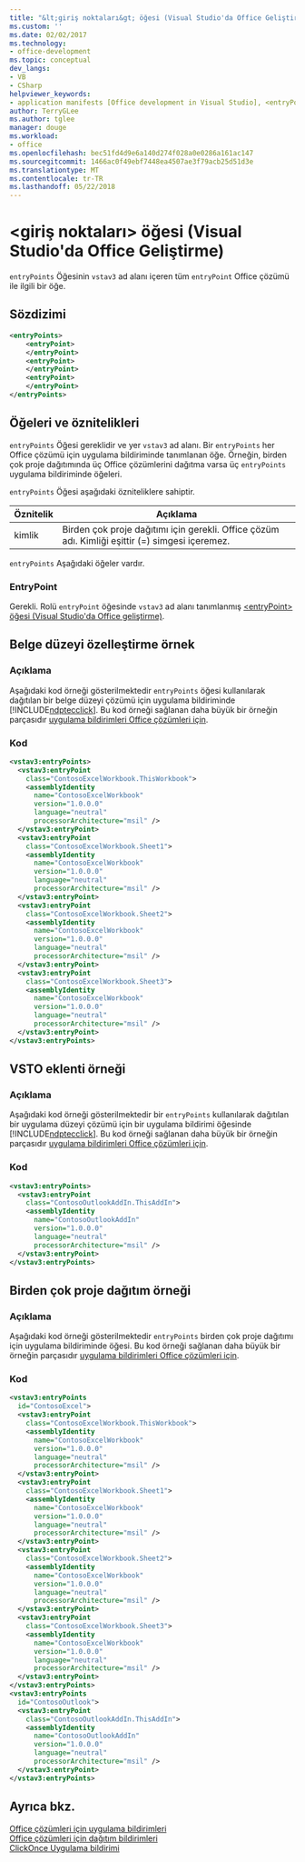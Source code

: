 ```yaml
---
title: "&lt;giriş noktaları&gt; öğesi (Visual Studio'da Office Geliştirme)"
ms.custom: ''
ms.date: 02/02/2017
ms.technology:
- office-development
ms.topic: conceptual
dev_langs:
- VB
- CSharp
helpviewer_keywords:
- application manifests [Office development in Visual Studio], <entryPoints> element
author: TerryGLee
ms.author: tglee
manager: douge
ms.workload:
- office
ms.openlocfilehash: bec51fd4d9e6a140d274f028a0e0286a161ac147
ms.sourcegitcommit: 1466ac0f49ebf7448ea4507ae3f79acb25d51d3e
ms.translationtype: MT
ms.contentlocale: tr-TR
ms.lasthandoff: 05/22/2018
---
```

# <a name="ltentrypointsgt-element-office-development-in-visual-studio"></a>&lt;giriş noktaları&gt; öğesi (Visual Studio'da Office Geliştirme)
  `entryPoints` Öğesinin `vstav3` ad alanı içeren tüm `entryPoint` Office çözümü ile ilgili bir öğe.  
  
## <a name="syntax"></a>Sözdizimi  
  
```xml  
<entryPoints>  
    <entryPoint>  
    </entryPoint>  
    <entryPoint>  
    </entryPoint>  
    <entryPoint>  
    </entryPoint>  
</entryPoints>  
```  
  
## <a name="elements-and-attributes"></a>Öğeleri ve öznitelikleri  
 `entryPoints` Öğesi gereklidir ve yer `vstav3` ad alanı. Bir `entryPoints` her Office çözümü için uygulama bildiriminde tanımlanan öğe. Örneğin, birden çok proje dağıtımında üç Office çözümlerini dağıtma varsa üç `entryPoints` uygulama bildiriminde öğeleri.  
  
 `entryPoints` Öğesi aşağıdaki özniteliklere sahiptir.  
  
|Öznitelik|Açıklama|  
|---------------|-----------------|  
|kimlik|Birden çok proje dağıtımı için gerekli. Office çözüm adı. Kimliği eşittir (=) simgesi içeremez.|  
  
 `entryPoints` Aşağıdaki öğeler vardır.  
  
### <a name="entrypoint"></a>EntryPoint  
 Gerekli. Rolü `entryPoint` öğesinde `vstav3` ad alanı tanımlanmış [ &#60;entryPoint&#62; öğesi &#40;Visual Studio'da Office geliştirme&#41;](../vsto/entrypoint-element-office-development-in-visual-studio.md).  
  
## <a name="document-level-customization-example"></a>Belge düzeyi özelleştirme örnek  
  
### <a name="description"></a>Açıklama  
 Aşağıdaki kod örneği gösterilmektedir `entryPoints` öğesi kullanılarak dağıtılan bir belge düzeyi çözümü için uygulama bildiriminde [!INCLUDE[ndptecclick](../vsto/includes/ndptecclick-md.md)]. Bu kod örneği sağlanan daha büyük bir örneğin parçasıdır [uygulama bildirimleri Office çözümleri için](../vsto/application-manifests-for-office-solutions.md).  
  
### <a name="code"></a>Kod  
  
```xml  
<vstav3:entryPoints>  
  <vstav3:entryPoint   
    class="ContosoExcelWorkbook.ThisWorkbook">  
    <assemblyIdentity   
      name="ContosoExcelWorkbook"   
      version="1.0.0.0"   
      language="neutral"   
      processorArchitecture="msil" />  
  </vstav3:entryPoint>  
  <vstav3:entryPoint   
    class="ContosoExcelWorkbook.Sheet1">  
    <assemblyIdentity   
      name="ContosoExcelWorkbook"   
      version="1.0.0.0"   
      language="neutral"   
      processorArchitecture="msil" />  
  </vstav3:entryPoint>  
  <vstav3:entryPoint   
    class="ContosoExcelWorkbook.Sheet2">  
    <assemblyIdentity   
      name="ContosoExcelWorkbook"   
      version="1.0.0.0"   
      language="neutral"   
      processorArchitecture="msil" />  
  </vstav3:entryPoint>  
  <vstav3:entryPoint   
    class="ContosoExcelWorkbook.Sheet3">  
    <assemblyIdentity   
      name="ContosoExcelWorkbook"   
      version="1.0.0.0"   
      language="neutral"   
      processorArchitecture="msil" />  
  </vstav3:entryPoint>  
</vstav3:entryPoints>  
```  
  
## <a name="vsto-add-in-example"></a>VSTO eklenti örneği  
  
### <a name="description"></a>Açıklama  
 Aşağıdaki kod örneği gösterilmektedir bir `entryPoints` kullanılarak dağıtılan bir uygulama düzeyi çözümü için bir uygulama bildirimi öğesinde [!INCLUDE[ndptecclick](../vsto/includes/ndptecclick-md.md)]. Bu kod örneği sağlanan daha büyük bir örneğin parçasıdır [uygulama bildirimleri Office çözümleri için](../vsto/application-manifests-for-office-solutions.md).  
  
### <a name="code"></a>Kod  
  
```xml  
<vstav3:entryPoints>  
  <vstav3:entryPoint   
    class="ContosoOutlookAddIn.ThisAddIn">  
    <assemblyIdentity   
      name="ContosoOutlookAddIn"   
      version="1.0.0.0"   
      language="neutral"   
      processorArchitecture="msil" />  
  </vstav3:entryPoint>  
</vstav3:entryPoints>  
```  
  
## <a name="multi-project-deployment-example"></a>Birden çok proje dağıtım örneği  
  
### <a name="description"></a>Açıklama  
 Aşağıdaki kod örneği gösterilmektedir `entryPoints` birden çok proje dağıtımı için uygulama bildiriminde öğesi. Bu kod örneği sağlanan daha büyük bir örneğin parçasıdır [uygulama bildirimleri Office çözümleri için](../vsto/application-manifests-for-office-solutions.md).  
  
### <a name="code"></a>Kod  
  
```xml  
<vstav3:entryPoints   
  id="ContosoExcel">  
  <vstav3:entryPoint   
    class="ContosoExcelWorkbook.ThisWorkbook">  
    <assemblyIdentity   
      name="ContosoExcelWorkbook"   
      version="1.0.0.0"   
      language="neutral"   
      processorArchitecture="msil" />  
  </vstav3:entryPoint>  
  <vstav3:entryPoint   
    class="ContosoExcelWorkbook.Sheet1">  
    <assemblyIdentity   
      name="ContosoExcelWorkbook"   
      version="1.0.0.0"   
      language="neutral"   
      processorArchitecture="msil" />  
  </vstav3:entryPoint>  
  <vstav3:entryPoint   
    class="ContosoExcelWorkbook.Sheet2">  
    <assemblyIdentity   
      name="ContosoExcelWorkbook"   
      version="1.0.0.0"   
      language="neutral"   
      processorArchitecture="msil" />  
  </vstav3:entryPoint>  
  <vstav3:entryPoint   
    class="ContosoExcelWorkbook.Sheet3">  
    <assemblyIdentity   
      name="ContosoExcelWorkbook"   
      version="1.0.0.0"   
      language="neutral"   
      processorArchitecture="msil" />  
  </vstav3:entryPoint>  
</vstav3:entryPoints>  
<vstav3:entryPoints   
  id="ContosoOutlook">  
  <vstav3:entryPoint   
    class="ContosoOutlookAddIn.ThisAddIn">  
    <assemblyIdentity   
      name="ContosoOutlookAddIn"   
      version="1.0.0.0"   
      language="neutral"   
      processorArchitecture="msil" />  
  </vstav3:entryPoint>  
</vstav3:entryPoints>  
```  
  
## <a name="see-also"></a>Ayrıca bkz.  
 [Office çözümleri için uygulama bildirimleri](../vsto/application-manifests-for-office-solutions.md)   
 [Office çözümleri için dağıtım bildirimleri](../vsto/deployment-manifests-for-office-solutions.md)   
 [ClickOnce Uygulama bildirimi](/visualstudio/deployment/clickonce-application-manifest)  
  
  